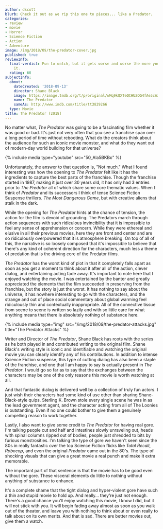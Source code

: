 ```yaml
---
author: dscott
blurb: Check it out as we rip this one to pieces... like a Predator.
categories:
- review
- movie
- Horror
- Science Fiction
- Action
- Adventure
image: /img/2018/09/the-predator-cover.jpg
published: true
reviewInfo:
  final-verdict: Fun to watch, but it gets worse and worse the more you think about
    it.
  rating: 60
subjectInfo:
  about:
    dateCreated: '2018-09-13'
    director: Shane Black
    image: https://image.tmdb.org/t/p/original/wMq9kQXTeQCHUZOG4fAe5cAxyUA.jpg
    name: The Predator
    sameAs: http://www.imdb.com/title/tt3829266
  type: Movie
title: The Predator (2018)
---
```


No matter what, *The Predator* was going to be a fascinating film whether it was good or bad. It's just not very often that you see a franchise span over a long period of time without rebooting. What do the creators think about the audience for such an iconic movie monster, and what do they want out of modern-day world building for that universe?

{% include media type="youtube" src="50_Ala5BKBo" %}

Unfortunately, the answer to that question is, "Not much." What I found interesting was how the opening to *The Predator* felt like it has the ingredients to capture the best parts of the franchise. Though the franchise started in 1987, making it just over 30 years old, it has only had 3 entries prior to *The Predator* all of which share some core thematic values. When I think of *Predator* and its successors I think of tense Science Fiction Suspense thrillers. *The Most Dangerous Game*, but with creative aliens that stalk in the dark. 

While the opening for *The Predator* hints at the chance of tension, the action for the film is devoid of grounding. The Predators march through action sequences with such ridiculous invincibility that it is impossible to feel any sense of apprehension or concern. While they were ethereal and elusive in all their previous movies, here they are front and center and are so ridiculously overpowered that it is atmosphere breaking. On top of all of this, the narrative is so loosely composed that it's impossible to believe that there's any kind of coherent direction for the characters, much less a theme of predation that is the driving core of the Predator films.

*The Predator* has the worst kind of plot in that it completely falls apart as soon as you get a moment to think about it after all of the action, clever dialog, and entertaining acting fade away. It's important to note here that I enjoyed watching the movie. I was entertained by the banter and greatly appreciated the elements that the film succeeded in preserving from the franchise, but the story is just the worst. It has nothing to say about the universe, it has nowhere interesting to go with the characters, and the strange and out of place social commentary about global warming feel ridiculously thin and contextually inappropriate. All of the connective tissue from scene to scene is written so lazily and with so little care for what anything means that there is absolutely nothing of substance here.

{% include media type="img" src="/img/2018/09/the-predator-attacks.jpg" title="The Predator Attacks" %}

Writer and Director of *The Predator*, Shane Black has roots with the series as he both played in and contributed writing to the original film. Shane Black's writing style is iconic and identifiable and watching the original movie you can clearly identify any of his contributions. In addition to intense Science Fiction suspense, this type of cutting dialog has also been a staple of the franchise, and one that I am happy to say is actually present in *The Predator*. I would go so far as to say that the exchanges between the characters may be one of the only reasons this movie is worth watching at all. 

And that fantastic dialog is delivered well by a collection of truly fun actors. I just wish their characters had some kind of use other than sharing Shane-Black-style quips. Sterling K. Brown stole every single scene he was in as the lead government agent, and the character acting from all of The Loonies is outstanding. Even if no one could bother to give them a genuinely compelling reason to work together.

Lastly, I also want to give some credit to *The Predator* for having real gore. I'm talking people cut and half and intestines slowly unraveling out, heads with spinal columns ripped out of bodies, people just shredded to bits by furious monstrosities. I'm talking the type of gore we haven't seen since the 80s in really fantastic over the top Science Fiction flicks like *Total Recall*, *Robocop*, and even the original *Predator* came out in the 80's. The type of shocking visuals that can give a great movie a real punch and make it extra memorable.

The important part of that sentence is that the movie has to be good even without the gore. These visceral elements do little to nothing without anything of substance to enhance.

It's a complete shame that the tight dialog and hyper-violent gore have such a thin and stupid movie to hold up. And really... they're just not enough. There's a good chance you'll enjoy watching this movie, I know I did, but it will not stick with you. It will begin fading away almost as soon as you walk out of the theater, and leave you with nothing to think about or even really to talk about on its own merits. And that is sad. There are better movies out, give them a watch.